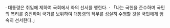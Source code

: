 · 대통령은 취임에 제하여 국회에서 좌의 선서를 행한다.
· 「나는 국헌을 준수하며 국민의 복리를 증진하며 국가를 보위하여 대통령의 직무를 성실히 수행할 것을 국민에게 엄숙히 선서한다.」
